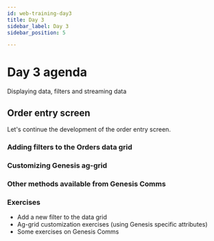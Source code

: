 ```yaml
---
id: web-training-day3
title: Day 3
sidebar_label: Day 3
sidebar_position: 5

---
```

# Day 3 agenda
Displaying data, filters and streaming data

## Order entry screen
Let's continue the development of the order entry screen.

### Adding filters to the Orders data grid

### Customizing Genesis ag-grid

### Other methods available from Genesis Comms

### Exercises
- Add a new filter to the data grid
- Ag-grid customization exercises (using Genesis specific attributes)
- Some exercises on Genesis Comms
